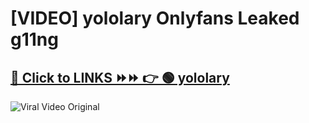 
 # [VIDEO] yololary Onlyfans Leaked g11ng

## <h2><a href="https://clipsfans.com/yololary&ref=git">🔗 Click to LINKS ⏩⏩ 👉 🟢 yololary </a></h2>

<a href="https://clipsfans.com/yololary&ref=git" rel="nofollow" data-target="animated-image.originalLink"><img src="https://i.ibb.co.com/xMMVF88/686577567.gif" alt="Viral Video Original" style="max-width: 100%; display: inline-block;" data-target="animated-image.originalImage"></a>

